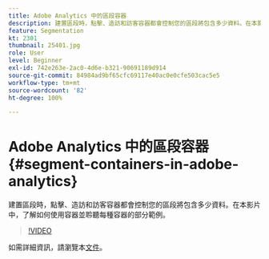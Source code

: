 ```yaml
---
title: Adobe Analytics 中的區段容器
description: 建置區段時，點擊、造訪和訪客容器都會控制您的區段將包含多少資料。在本影片中，了解如何使用容器並聆聽每種容器的部分範例。
feature: Segmentation
kt: 2301
thumbnail: 25401.jpg
role: User
level: Beginner
exl-id: 742e263e-2ac0-4d6e-b321-90691189d914
source-git-commit: 84984ad9bf65cfc69117e40ac0e0cfe503cac5e5
workflow-type: tm+mt
source-wordcount: '82'
ht-degree: 100%

---
```


# Adobe Analytics 中的區段容器 {#segment-containers-in-adobe-analytics}

建置區段時，點擊、造訪和訪客容器都會控制您的區段將包含多少資料。在本影片中，了解如何使用容器並聆聽每種容器的部分範例。

>[!VIDEO](https://video.tv.adobe.com/v/3429098/?quality=12&learn=on&captions=chi_hant)

如需詳細資訊，請瀏覽本[文件](https://experienceleague.adobe.com/docs/analytics/components/segmentation/seg-overview.html?lang=zh-Hant)。
